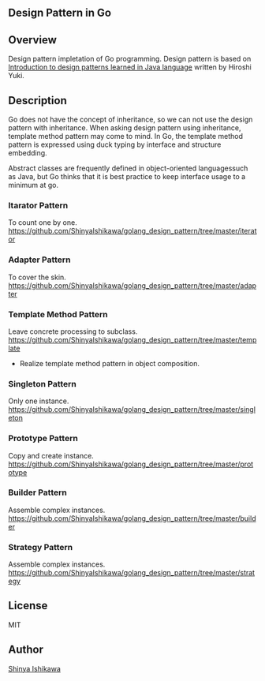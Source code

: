 ## Design Pattern in Go

## Overview
Design pattern impletation of Go programming.
Design pattern is based on [Introduction to design patterns learned in Java language](https://www.amazon.co.jp/exec/obidos/ASIN/4797327030/hyuki-22/) written by Hiroshi Yuki.

## Description
Go does not have the concept of inheritance, so we can not use the design pattern with inheritance.
When asking design pattern using inheritance, template method pattern may come to mind.
In Go, the template method pattern is expressed using duck typing by interface and structure embedding.

Abstract classes are frequently defined in object-oriented languages ​​such as Java, but Go thinks that it is best practice to keep interface usage to a minimum at go.

### Itarator Pattern
To count one by one. 
<https://github.com/ShinyaIshikawa/golang_design_pattern/tree/master/iterator>

### Adapter Pattern
To cover the skin. 
<https://github.com/ShinyaIshikawa/golang_design_pattern/tree/master/adapter>

### Template Method Pattern
Leave concrete processing to subclass. 
<https://github.com/ShinyaIshikawa/golang_design_pattern/tree/master/template>
* Realize template method pattern in object composition.

### Singleton Pattern
Only one instance. 
<https://github.com/ShinyaIshikawa/golang_design_pattern/tree/master/singleton>

### Prototype Pattern
Copy and create instance. 
<https://github.com/ShinyaIshikawa/golang_design_pattern/tree/master/prototype>

### Builder Pattern
Assemble complex instances. 
<https://github.com/ShinyaIshikawa/golang_design_pattern/tree/master/builder>

### Strategy Pattern
Assemble complex instances.  
<https://github.com/ShinyaIshikawa/golang_design_pattern/tree/master/strategy>


## License
MIT
## Author

[Shinya Ishikawa](https://github.com/ShinyaIshikawa)

